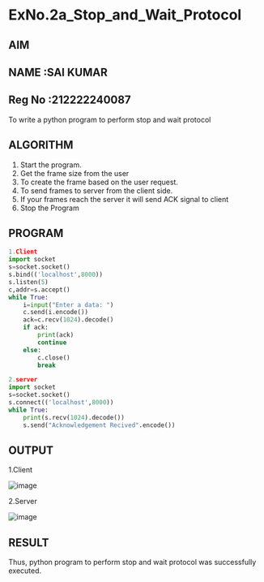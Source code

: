 # ExNo.2a_Stop_and_Wait_Protocol
## AIM 
## NAME :SAI KUMAR
## Reg No :212222240087
To write a python program to perform stop and wait protocol
## ALGORITHM
1. Start the program.
2. Get the frame size from the user
3. To create the frame based on the user request.
4. To send frames to server from the client side.
5. If your frames reach the server it will send ACK signal to client
6. Stop the Program
## PROGRAM
```python
1.Client
import socket 
s=socket.socket() 
s.bind(('localhost',8000))
s.listen(5) 
c,addr=s.accept() 
while True: 
    i=input("Enter a data: ") 
    c.send(i.encode()) 
    ack=c.recv(1024).decode() 
    if ack: 
        print(ack) 
        continue 
    else: 
        c.close() 
        break 
```
```python
2.server
import socket 
s=socket.socket() 
s.connect(('localhost',8000)) 
while True: 
    print(s.recv(1024).decode()) 
    s.send("Acknowledgement Recived".encode())
```

## OUTPUT

1.Client

![image](https://github.com/user-attachments/assets/aa6a1d6c-65bb-4f75-94d3-bea84837c8ed)

2.Server

![image](https://github.com/user-attachments/assets/93f3c52c-e7ee-4a79-9fab-93e070259fd1)

## RESULT
Thus, python program to perform stop and wait protocol was successfully executed.
